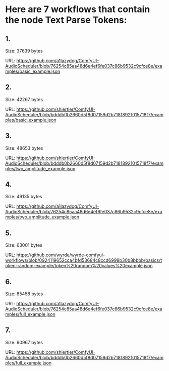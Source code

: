 # Here are 7 workflows that contain the node Text Parse Tokens:

## 1. 

Size: 37639 bytes

URL: https://github.com/a1lazydog/ComfyUI-AudioScheduler/blob/76254c85aa48d6e4ef6fe037c86b9532c9cfce8e/examples/basic_example.json

## 2. 

Size: 42267 bytes

URL: https://github.com/shiertier/ComfyUI-AudioScheduler/blob/bdddb0b2660d5f8d07159d2b71818921015718f7/examples/basic_example.json

## 3. 

Size: 48653 bytes

URL: https://github.com/shiertier/ComfyUI-AudioScheduler/blob/bdddb0b2660d5f8d07159d2b71818921015718f7/examples/two_amplitude_example.json

## 4. 

Size: 49135 bytes

URL: https://github.com/a1lazydog/ComfyUI-AudioScheduler/blob/76254c85aa48d6e4ef6fe037c86b9532c9cfce8e/examples/two_amplitude_example.json

## 5. 

Size: 63001 bytes

URL: https://github.com/wyrde/wyrde-comfyui-workflows/blob/0924119652cca4bfd53684c8ccd6999b30b8bbbb/basics/token-random-example/token%20random%20values%20example.json

## 6. 

Size: 85458 bytes

URL: https://github.com/a1lazydog/ComfyUI-AudioScheduler/blob/76254c85aa48d6e4ef6fe037c86b9532c9cfce8e/examples/full_example.json

## 7. 

Size: 90967 bytes

URL: https://github.com/shiertier/ComfyUI-AudioScheduler/blob/bdddb0b2660d5f8d07159d2b71818921015718f7/examples/full_example.json

